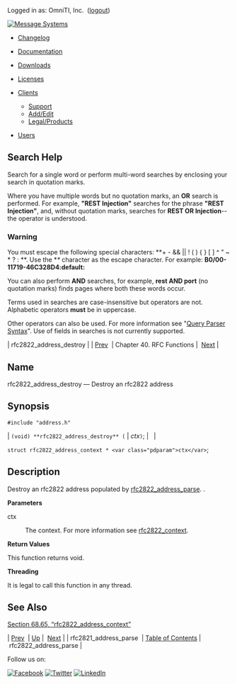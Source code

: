Logged in as: OmniTI, Inc.  ([logout](https://support.messagesystems.com/logout.php))

[![Message Systems](https://support.messagesystems.com/images/ms-white205.png)](https://support.messagesystems.com/start.php) 

*   [Changelog](https://support.messagesystems.com/start.php?show=changelog)
*   [Documentation](https://support.messagesystems.com/docs/)
*   [Downloads](https://support.messagesystems.com/start.php)

*   [Licenses](https://support.messagesystems.com/license_summary.php)
*   <a href="">Clients</a>
    *   [Support](https://support.messagesystems.com/cs.php)
    *   [Add/Edit](https://support.messagesystems.com/edit_client.php)
    *   [Legal/Products](https://support.messagesystems.com/edit_products.php)
*   [Users](https://support.messagesystems.com/edit_customer.php)

## Search Help

Search for a single word or perform multi-word searches by enclosing your search in quotation marks.

Where you have multiple words but no quotation marks, an **OR** search is performed. For example, **"REST Injection"** searches for the phrase **"REST Injection"**, and, without quotation marks, searches for **REST OR Injection**--the operator is understood.

### Warning

You must escape the following special characters: **+ - && || ! ( ) { } [ ] ^ " ~ * ? : \**. Use the **\** character as the escape character. For example: **B0/00-11719-46C328D4\:default\:**

You can also perform **AND** searches, for example, **rest AND port** (no quotation marks) finds pages where both these words occur.

Terms used in searches are case-insensitive but operators are not. Alphabetic operators **must** be in uppercase.

Other operators can also be used. For more information see "[Query Parser Syntax](https://lucene.apache.org/core/old_versioned_docs/versions/3_0_0/queryparsersyntax.html)". Use of fields in searches is not currently supported.

| rfc2822_address_destroy |
| [Prev](apis.rfc2821_address_parse.php)  | Chapter 40. RFC Functions |  [Next](apis.rfc2822_address_parse.php) |

<a name="apis.rfc2822_address_destroy"></a>
## Name

rfc2822_address_destroy — Destroy an rfc2822 address

## Synopsis

`#include "address.h"`

| `(void) **rfc2822_address_destroy** (` | <var class="pdparam">ctx</var>`)`; |   |

`struct rfc2822_address_context * <var class="pdparam">ctx</var>`;<a name="idp31056912"></a>
## Description

Destroy an rfc2822 address populated by [rfc2822_address_parse](apis.rfc2822_address_parse.php "rfc2822_address_parse"). .

**Parameters**

<dl class="variablelist">

<dt>ctx</dt>

<dd>

The context. For more information see [rfc2822_context](structs.rfc2822_context.php "68.66. rfc2822_context").

</dd>

</dl>

**Return Values**

This function returns void.

**Threading**

It is legal to call this function in any thread.

<a name="idp31065104"></a>
## See Also

[Section 68.65, “rfc2822_address_context”](structs.rfc2822_address_context.php "68.65. rfc2822_address_context")

| [Prev](apis.rfc2821_address_parse.php)  | [Up](rfc.php) |  [Next](apis.rfc2822_address_parse.php) |
| rfc2821_address_parse  | [Table of Contents](index.php) |  rfc2822_address_parse |

Follow us on:

[![Facebook](https://support.messagesystems.com/images/icon-facebook.png)](http://www.facebook.com/messagesystems) [![Twitter](https://support.messagesystems.com/images/icon-twitter.png)](http://twitter.com/#!/MessageSystems) [![LinkedIn](https://support.messagesystems.com/images/icon-linkedin.png)](http://www.linkedin.com/company/message-systems)